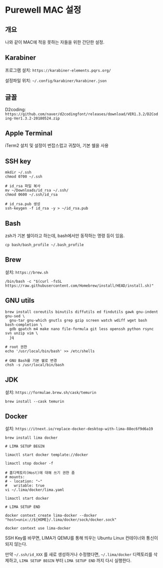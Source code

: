 # Purewell MAC 설정

## 개요

나와 같이 MAC에 적응 못하는 자들을 위한 간단한 설정.

## Karabiner

프로그램 설치: `https://karabiner-elements.pqrs.org/`

설정파일 위치: `~/.config/karabiner/karabiner.json`

## 글꼴

D2coding: `https://github.com/naver/d2codingfont/releases/download/VER1.3.2/D2Coding-Ver1.3.2-20180524.zip`

## Apple Terminal

iTerm2 설치 및 설정이 번잡스럽고 귀찮아, 기본 쉘을 사용

## SSH key

```shell
mkdir ~/.ssh
chmod 0700 ~/.ssh

# id_rsa 파일 복사
mv ~/Downloads/id_rsa ~/.ssh/
chmod 0600 ~/.ssh/id_rsa

# id_rsa.pub 생성
ssh-keygen -f id_rsa -y > ~/id_rsa.pub
```

## Bash

zsh가 기본 쉘이라고 하는데, bash에서만 동작하는 명령 등이 있음.

```shell
cp bash/bash_profile ~/.bash_profile
```

## Brew

설치: `https://brew.sh`

```shell
/bin/bash -c "$(curl -fsSL https://raw.githubusercontent.com/Homebrew/install/HEAD/install.sh)"
```

## GNU utils

```shell
brew install coreutils binutils diffutils ed findutils gawk gnu-indent gnu-sed \
  gnu-tar gnu-which gnutls grep gzip screen watch wdiff wget bash bash-completion \
  gdb gpatch m4 make nano file-formula git less openssh python rsync svn unzip vim \
  jq
```

```shell
# root 권한
echo '/usr/local/bin/bash' >> /etc/shells

# GNU Bash를 기본 쉘로 변경
chsh -s /usr/local/bin/bash
```

## JDK

설치: `https://formulae.brew.sh/cask/temurin`

```shell
brew install --cask temurin
```

## Docker

설치: `https://itnext.io/replace-docker-desktop-with-lima-88ec6f9d6a19`

```shell
brew install lima docker

# LIMA SETUP BEGIN

limactl start docker template://docker

limactl stop docker -f

# 홈디렉토리(Host)에 대해 쓰기 권한 줌
# mounts:
# - location: "~"
#   writable: true
vi ~/.lima/docker/lima.yaml

limactl start docker

# LIMA SETUP END

docker context create lima-docker --docker "host=unix://${HOME}/.lima/docker/sock/docker.sock"

docker context use lima-docker
```

SSH Key를 바꾸면, LIMA가 QEMU를 통해 띄우는 Ubuntu Linux 컨테이너와 통신이 되지 않는다.

만약 `~/.ssh/id_XXX` 를 새로 생성하거나 수정했다면, `~/.lima/docker` 디렉토리를 삭제하고, `LIMA SETUP BEGIN` 부터 `LIMA SETUP END` 까지 다시 실행한다.
